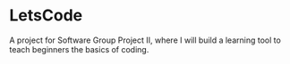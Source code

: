 # LetsCode
A project for Software Group Project II, where I will build a learning tool to teach beginners the basics of coding.
